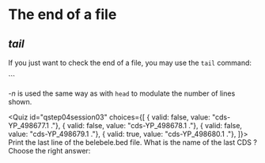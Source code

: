 <script> import Quiz from "components/Quiz.svelte"; 
  import Execute from "components/Execute.svelte";
</script>
# The end of a file
## *tail*

If you just want to check the end of a file, you may use the `tail` command:

<Execute command=tail belebele.bed />
```

_-n_ is used the same way as with `head` to modulate the number of lines shown.

<Quiz id="qstep04session03" choices={[
	{ valid: false, value: "cds-YP_498677.1 ."},
	{ valid: false, value: "cds-YP_498678.1 ."},
	{ valid: false, value: "cds-YP_498679.1 ."},
	{ valid: true, value: "cds-YP_498680.1 ."},
]}>
	<span slot="prompt">
		Print the last line of the belebele.bed file. What is the name of the last CDS ? Choose the right answer:
	</span>
</Quiz>
